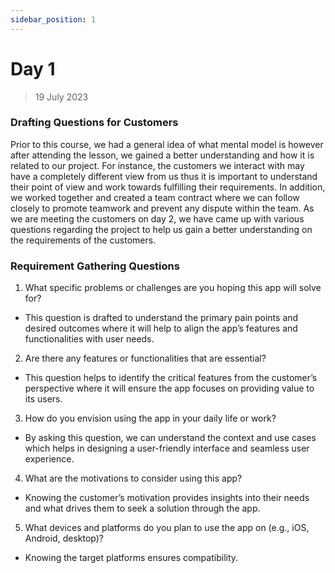 ```yaml
---
sidebar_position: 1
---
```


# Day 1
> 19 July 2023

### Drafting Questions for Customers
Prior to this course, we had a general idea of what mental model is however after attending the lesson, we gained a better understanding and how it is related to our project. For instance, the customers we interact with may have a completely different view from us thus it is important to understand their point of view and work towards fulfilling their requirements. In addition, we worked together and created a team contract where we can follow closely to promote teamwork and prevent any dispute within the team. As we are meeting the customers on day 2, we have came up with various questions regarding the project to help us gain a better understanding on the requirements of the customers. 

### Requirement Gathering Questions

1. What specific problems or challenges are you hoping this app will solve for?
-  This question is drafted to understand the primary pain points and desired outcomes where it will help to align the app’s features and functionalities with user needs.

2. Are there any features or functionalities that are essential?
- This question helps to identify the critical features from the customer’s perspective where it will ensure the app focuses on providing value to its users.

 3. How do you envision using the app in your daily life or work?
- By asking this question, we can understand the context and use cases which helps in designing a user-friendly interface and seamless user experience.

4. What are the motivations to consider using this app?
- Knowing the customer’s motivation provides insights into their needs and what drives them to seek a solution through the app.

5. What devices and platforms do you plan to use the app on (e.g., iOS, Android, desktop)? 
- Knowing the target platforms ensures compatibility.